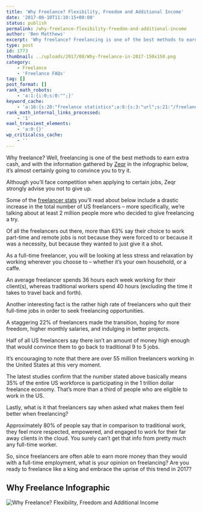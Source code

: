 ```yaml
---
title: 'Why Freelance? Flexibility, Freedom and Additional Income'
date: '2017-08-10T11:10:15+00:00'
status: publish
permalink: /why-freelance-flexibility-freedom-and-additional-income
author: 'Ben Matthews'
excerpt: 'Why freelance? Freelancing is one of the best methods to earn extra cash, so it’s almost certainly going to convince you to try it.'
type: post
id: 1773
thumbnail: ../uploads/2017/08/Why-freelance-in-2017-150x150.png
category:
    - Freelance
    - 'Freelance FAQs'
tag: []
post_format: []
rank_math_robots:
    - 'a:1:{i:0;s:0:"";}'
keyword_cache:
    - 'a:16:{s:20:"freelance statistics";a:8:{s:3:"url";s:21:"/freelance-statistics";s:5:"times";s:0:"";s:7:"between";s:0:"";s:6:"before";s:0:"";s:5:"after";s:0:"";s:4:"case";N;s:8:"nofollow";N;s:9:"newwindow";N;}s:19:"freelance portfolio";a:8:{s:3:"url";s:30:"/courses/freelance-portfolios/";s:5:"times";s:0:"";s:7:"between";s:0:"";s:6:"before";s:0:"";s:5:"after";s:0:"";s:4:"case";N;s:8:"nofollow";N;s:9:"newwindow";N;}s:19:"accounting software";a:8:{s:3:"url";s:33:"/best-online-accounting-software/";s:5:"times";s:0:"";s:7:"between";s:0:"";s:6:"before";s:0:"";s:5:"after";s:0:"";s:4:"case";N;s:8:"nofollow";N;s:9:"newwindow";N;}s:19:"freelance community";a:8:{s:3:"url";s:20:"/freelance-community";s:5:"times";s:0:"";s:7:"between";s:0:"";s:6:"before";s:0:"";s:5:"after";s:0:"";s:4:"case";N;s:8:"nofollow";N;s:9:"newwindow";N;}s:19:"freelance questions";a:8:{s:3:"url";s:20:"/freelance-community";s:5:"times";s:0:"";s:7:"between";s:0:"";s:6:"before";s:0:"";s:5:"after";s:0:"";s:4:"case";N;s:8:"nofollow";N;s:9:"newwindow";N;}s:18:"freelance expenses";a:8:{s:3:"url";s:19:"/freelance-expenses";s:5:"times";s:0:"";s:7:"between";s:0:"";s:6:"before";s:0:"";s:5:"after";s:0:"";s:4:"case";N;s:8:"nofollow";N;s:9:"newwindow";N;}s:18:"freelance training";a:8:{s:3:"url";s:8:"/courses";s:5:"times";s:0:"";s:7:"between";s:0:"";s:6:"before";s:0:"";s:5:"after";s:0:"";s:4:"case";N;s:8:"nofollow";N;s:9:"newwindow";N;}s:15:"freelance tools";a:8:{s:3:"url";s:21:"/best-freelance-tools";s:5:"times";s:0:"";s:7:"between";s:0:"";s:6:"before";s:0:"";s:5:"after";s:0:"";s:4:"case";N;s:8:"nofollow";N;s:9:"newwindow";N;}s:15:"freelance rates";a:8:{s:3:"url";s:16:"/freelance-rates";s:5:"times";s:0:"";s:7:"between";s:0:"";s:6:"before";s:0:"";s:5:"after";s:0:"";s:4:"case";N;s:8:"nofollow";N;s:9:"newwindow";N;}s:14:"freelance work";a:8:{s:3:"url";s:15:"/freelance-work";s:5:"times";s:0:"";s:7:"between";s:0:"";s:6:"before";s:0:"";s:5:"after";s:0:"";s:4:"case";N;s:8:"nofollow";N;s:9:"newwindow";N;}s:14:"freelance jobs";a:8:{s:3:"url";s:15:"/freelance-jobs";s:5:"times";s:0:"";s:7:"between";s:0:"";s:6:"before";s:0:"";s:5:"after";s:0:"";s:4:"case";N;s:8:"nofollow";N;s:9:"newwindow";N;}s:13:"balance sheet";a:8:{s:3:"url";s:46:"https://freetrain.co/balance-sheet-definition/";s:5:"times";s:0:"";s:7:"between";s:0:"";s:6:"before";s:0:"";s:5:"after";s:0:"";s:4:"case";N;s:8:"nofollow";N;s:9:"newwindow";N;}s:7:"courses";a:8:{s:3:"url";s:8:"/courses";s:5:"times";s:0:"";s:7:"between";s:0:"";s:6:"before";s:0:"";s:5:"after";s:0:"";s:4:"case";N;s:8:"nofollow";N;s:9:"newwindow";N;}s:5:"rates";a:8:{s:3:"url";s:16:"/freelance-rates";s:5:"times";s:0:"";s:7:"between";s:0:"";s:6:"before";s:0:"";s:5:"after";s:0:"";s:4:"case";N;s:8:"nofollow";N;s:9:"newwindow";N;}s:4:"ir35";a:8:{s:3:"url";s:5:"/ir35";s:5:"times";s:0:"";s:7:"between";s:0:"";s:6:"before";s:0:"";s:5:"after";s:0:"";s:4:"case";N;s:8:"nofollow";N;s:9:"newwindow";N;}s:13:"keywords_time";i:1565615260;}'
rank_math_internal_links_processed:
    - '1'
eael_transient_elements:
    - 'a:0:{}'
wp_criticalcss_cache:
    - ''
---
```

<span style="font-weight: 400;">Why freelance? Well, freelancing is one of the best methods to earn extra cash, and with the information gathered by </span>[<span style="font-weight: 400;">Zeqr</span>](https://www.zeqr.com/)<span style="font-weight: 400;"> in the infographic below, it’s almost certainly going to convince you to try it. </span>

<span style="font-weight: 400;">Although you’ll face competition when applying to certain jobs, Zeqr strongly advise you not to give up. </span>

<span style="font-weight: 400;">Some of the [freelancer stats](https://benrmatthews.com/freelance-statistics/) you’ll read about below include a drastic increase in the total number of US freelancers – more specifically, we’re talking about at least 2 million people more who decided to give freelancing a try. </span>

<span style="font-weight: 400;">Of all the freelancers out there, more than 63% say their choice to work part-time and remote jobs is not because they were forced to or because it was a necessity, but because they wanted to just give it a shot.</span>

<span style="font-weight: 400;">As a full-time freelancer, you will be looking at less stress and relaxation by working wherever you choose to – whether it’s your own household, or a caffe. </span>

<span style="font-weight: 400;">An average freelancer spends 36 hours each week working for their client(s), whereas traditional workers spend 40 hours (excluding the time it takes to travel back and forth).</span>

<span style="font-weight: 400;">Another interesting fact is the rather high rate of freelancers who quit their full-time jobs in order to seek freelancing opportunities. </span>

<span style="font-weight: 400;">A staggering 22% of freelancers made the transition, hoping for more freedom, higher monthly salaries, and indulging in better projects. </span>

<span style="font-weight: 400;">Half of all US freelancers say there isn’t an amount of money high enough that would convince them to go back to traditional 9 to 5 jobs.</span>

<span style="font-weight: 400;">It’s encouraging to note that there are over 55 million freelancers working in the United States at this very moment. </span>

<span style="font-weight: 400;">The latest studies confirm that the number stated above basically means 35% of the entire US workforce is participating in the 1 trillion dollar freelance economy. </span>That’s more than a third of people who are eligible to work in the US.

<span style="font-weight: 400;">Lastly, what is it that freelancers say when asked what makes them feel better when freelancing? </span>

<span style="font-weight: 400;">Approximately 80% of people say that in comparison to traditional work, they feel more respected, empowered, and engaged to work for their far away clients in the cloud. You surely can’t get that info from pretty much any full-time worker.</span>

<span style="font-weight: 400;">So, since freelancers are often able to earn more money than they would with a full-time employment, what is your opinion on freelancing? Are you ready to freelance like a king and embrace the uprise of this trend in 2017?</span>

**Why Freelance Infographic**
-----------------------------

![Why Freelance? Flexibility, Freedom and Additional Income](../uploads/2017/08/Why-Freelance-Flexibility-Freedom-Additional-Income-.png)